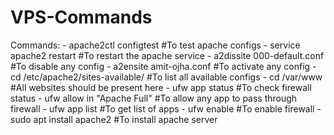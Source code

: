 # VPS-Commands
Commands:
	- apache2ctl configtest               #To test apache configs
	- service apache2 restart             #To restart the apache service
	- a2dissite 000-default.conf          #To disable any config
	- a2ensite amit-ojha.conf             #To activate any config
	- cd /etc/apache2/sites-available/    #To list all available configs
	- cd /var/www                         #All websites should be present here
	- ufw app status                      #To check firewall status
	- ufw allow in "Apache Full"          #To allow any app to pass through firewall
	- ufw app list                        #To get list of apps
	- ufw enable                          #To enable firewall
	- sudo apt install apache2            #To install apache server
